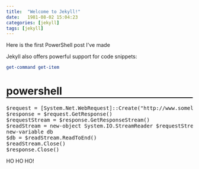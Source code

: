 ```yaml
---
title:  "Welcome to Jekyll!"
date:   1981-08-02 15:04:23
categories: [jekyll]
tags: [jekyll]
---
```

Here is the first PowerShell post I've made

Jekyll also offers powerful support for code snippets:

``` powershell
get-command get-item
```

<h1 style="border-bottom: 2px solid black;">powershell</h1>
<pre class="brush: powershell;">
$request = [System.Net.WebRequest]::Create(&#34;http://www.somelocation.com/testlink.aspx&#34;)
$response = $request.GetResponse()
$requestStream = $response.GetResponseStream()
$readStream = new-object System.IO.StreamReader $requestStream
new-variable db
$db = $readStream.ReadToEnd()
$readStream.Close()
$response.Close()
</pre>

HO HO HO!